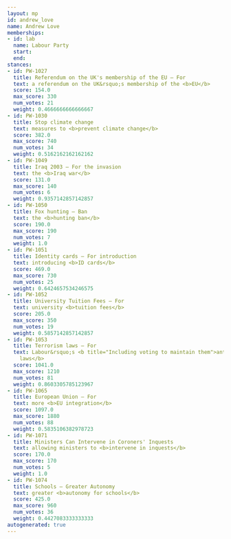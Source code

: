 ```yaml
---
layout: mp
id: andrew_love
name: Andrew Love
memberships:
- id: lab
  name: Labour Party
  start: 
  end: 
stances:
- id: PW-1027
  title: Referendum on the UK's membership of the EU — For
  text: a referendum on the UK&rsquo;s membership of the <b>EU</b>
  score: 154.0
  max_score: 330
  num_votes: 21
  weight: 0.4666666666666667
- id: PW-1030
  title: Stop climate change
  text: measures to <b>prevent climate change</b>
  score: 382.0
  max_score: 740
  num_votes: 34
  weight: 0.5162162162162162
- id: PW-1049
  title: Iraq 2003 — For the invasion
  text: the <b>Iraq war</b>
  score: 131.0
  max_score: 140
  num_votes: 6
  weight: 0.9357142857142857
- id: PW-1050
  title: Fox hunting — Ban
  text: the <b>hunting ban</b>
  score: 190.0
  max_score: 190
  num_votes: 7
  weight: 1.0
- id: PW-1051
  title: Identity cards — For introduction
  text: introducing <b>ID cards</b>
  score: 469.0
  max_score: 730
  num_votes: 25
  weight: 0.6424657534246575
- id: PW-1052
  title: University Tuition Fees — For
  text: university <b>tuition fees</b>
  score: 205.0
  max_score: 350
  num_votes: 19
  weight: 0.5857142857142857
- id: PW-1053
  title: Terrorism laws — For
  text: Labour&rsquo;s <b title="Including voting to maintain them">anti-terrorism
    laws</b>
  score: 1041.0
  max_score: 1210
  num_votes: 81
  weight: 0.8603305785123967
- id: PW-1065
  title: European Union — For
  text: more <b>EU integration</b>
  score: 1097.0
  max_score: 1880
  num_votes: 88
  weight: 0.5835106382978723
- id: PW-1071
  title: Ministers Can Intervene in Coroners' Inquests
  text: allowing ministers to <b>intervene in inquests</b>
  score: 170.0
  max_score: 170
  num_votes: 5
  weight: 1.0
- id: PW-1074
  title: Schools — Greater Autonomy
  text: greater <b>autonomy for schools</b>
  score: 425.0
  max_score: 960
  num_votes: 36
  weight: 0.4427083333333333
autogenerated: true
---
```


